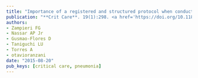```yaml
---
title: "Importance of a registered and structured protocol when conducting systematic reviews: comments about nebulized antibiotics for ventilator-associated pneumonia"
publication: "**Crit Care**. 19(1):298. <a href='https://doi.org/10.1186/s13054-015-1020-8' target='_blank' rel='noopener noreferrer'>10.1186/s13054-015-1020-8</a>"
authors:
- Zampieri FG
- Nassar AP Jr
- Gusmao-Flores D
- Taniguchi LU
- Torres A
- otavioranzani
date: "2015-08-20"
pub_keys: [critical care, pneumonia]
---
```

